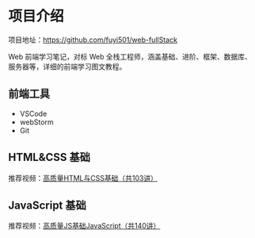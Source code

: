 # 项目介绍

项目地址：https://github.com/fuyi501/web-fullStack

Web 前端学习笔记，对标 Web 全栈工程师，涵盖基础、进阶、框架、数据库、服务器等，详细的前端学习图文教程。

## 前端工具

- VSCode
- webStorm
- Git

## HTML&CSS 基础

推荐视频：[高质量HTML与CSS基础（共103讲）](https://www.bilibili.com/video/av34069180)

## JavaScript 基础

推荐视频：[高质量JS基础JavaScript（共140讲）](https://www.bilibili.com/video/av34087791)